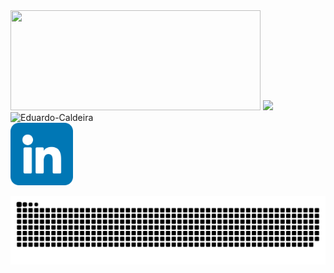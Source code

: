<!--### Hi there 👋-->

<!--
**Eduardo-caldeira/Eduardo-Caldeira** is a ✨ _special_ ✨ repository because its `README.md` (this file) appears on your GitHub profile.

Here are some ideas to get you started:

- 🔭 I’m currently working on ...
- 🌱 I’m currently learning ...
- 👯 I’m looking to collaborate on ...
- 🤔 I’m looking for help with ...
- 💬 Ask me about ...
- 📫 How to reach me: ...
- 😄 Pronouns: ...
- ⚡ Fun fact: ...
-->
<!--
  <style>
    @keyframes semiBounce{
      from {
        opacity(0);
        transform: scale(1.2);
      }

      to {
        opacity(1);
        transform: scale(1);
      }
    }
    .redeSocial{
      animation-name: semiBounce;
      animation-duration: 1s;
    }
  </style>
-->
<div>
  <img height = "160em" width = "400em" src = "https://github-readme-stats.vercel.app/api?username=Eduardo-Caldeira&show_icons=true&theme=tokyonight&include_all_commits=true&count_private=true" />
  <img height = "160em" src = "https://github-readme-stats.vercel.app/api/top-langs/?username=Eduardo-Caldeira&layout=compact&langs_count=16&theme=tokyonight" />
  <img src = "https://komarev.com/ghpvc/?username=Eduardo-Caldeira&color=blue" alt = "Eduardo-Caldeira" /> 
</div>

<div class='redeSocial'>
  <img height = "100px" width = "100px" src="images/linkedin.png">
</div>

![Snake animation](https://github.com/Eduardo-Caldeira/Eduardo-Caldeira/blob/output/github-contribution-grid-snake.svg)
